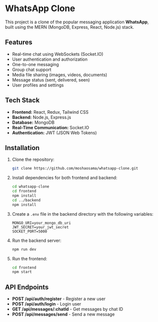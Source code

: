 # WhatsApp Clone

This project is a clone of the popular messaging application **WhatsApp**, built using the MERN (MongoDB, Express, React, Node.js) stack.

## Features
- Real-time chat using WebSockets (Socket.IO)
- User authentication and authorization
- One-to-one messaging
- Group chat support
- Media file sharing (images, videos, documents)
- Message status (sent, delivered, seen)
- User profiles and settings

## Tech Stack
- **Frontend:** React, Redux, Tailwind CSS
- **Backend:** Node.js, Express.js
- **Database:** MongoDB
- **Real-Time Communication:** Socket.IO
- **Authentication:** JWT (JSON Web Tokens)

## Installation

1. Clone the repository:
    ```bash
    git clone https://github.com/moshaosama/whatsapp-clone.git
    ```
2. Install dependencies for both frontend and backend:
    ```bash
    cd whatsapp-clone
    cd frontend
    npm install
    cd ../backend
    npm install
    ```
3. Create a `.env` file in the backend directory with the following variables:
    ```env
    MONGO_URI=your_mongo_db_uri
    JWT_SECRET=your_jwt_secret
    SOCKET_PORT=5000
    ```
4. Run the backend server:
    ```bash
    npm run dev
    ```
5. Run the frontend:
    ```bash
    cd frontend
    npm start
    ```

## API Endpoints
- **POST /api/auth/register** - Register a new user
- **POST /api/auth/login** - Login user
- **GET /api/messages/:chatId** - Get messages by chat ID
- **POST /api/messages/send** - Send a new message
